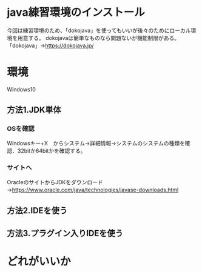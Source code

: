 
# java練習環境のインストール
今回は練習環境のため、「dokojava」を使ってもいいが後々のためにローカル環境を用意する。
dokojavaは簡単なものなら問題ないが機能制限がある。
「dokojava」→https://dokojava.jp/
# 環境
Windows10
## 方法1.JDK単体
### OSを確認
Windowsキー+X　からシステム→詳細情報→システムのシステムの種類を確認、32bitか64bitかを確認する。
### サイトへ
OracleのサイトからJDKをダウンロード→https://www.oracle.com/java/technologies/javase-downloads.html
　　

## 方法2.IDEを使う
## 方法3.プラグイン入りIDEを使う
# どれがいいか

